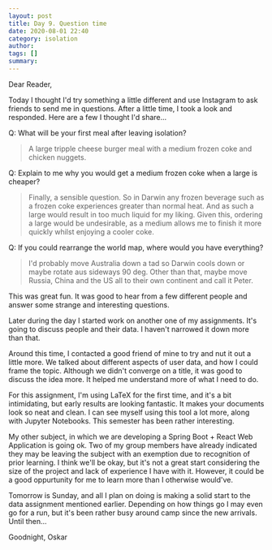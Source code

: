 ```yaml
---
layout: post
title: Day 9. Question time
date: 2020-08-01 22:40
category: isolation
author: 
tags: []
summary: 
---
```


Dear Reader,

Today I thought I'd try something a little different and use Instagram to ask friends to send me in questions. After a little time, I took a look and responded. Here are a few I thought I'd share...

Q: What will be your first meal after leaving isolation?
> A large tripple cheese burger meal with a medium frozen coke and chicken nuggets.

Q: Explain to me why you would get a medium frozen coke when a large is cheaper?
> Finally, a sensible question. So in Darwin any frozen beverage such as a frozen coke experiences greater than normal heat. And as such a large would result in too much liquid for my liking. Given this, ordering a large would be undesirable, as a medium allows me to finish it more quickly whilst enjoying a cooler coke.

Q: If you could rearrange the world map, where would you have everything?
> I'd probably move Australia down a tad so Darwin cools down or maybe rotate aus sideways 90 deg. Other than that, maybe move Russia, China and the US all to their own continent and call it Peter.

This was great fun. It was good to hear from a few different people and answer some strange and interesting questions.

Later during the day I started work on another one of my assignments. It's going to discuss people and their data. I haven't  narrowed it down more than that. 

Around this time, I contacted a good friend of mine to try and nut it out a little more. We talked about different aspects of user data, and how I could frame the topic. Although we didn't converge on a title, it was good to discuss the idea more. It helped me understand more of what I need to do.
 
For this assignment, I'm using LaTeX for the first time, and it's a bit intimidating, but early results are looking fantastic. It makes your documents look so neat and clean. I can see myself using this tool a lot more, along with Jupyter Notebooks. This semester has been rather interesting.

My other subject, in which we are developing a Spring Boot + React Web Application is going ok. Two of my group members have already indicated they may be leaving the subject with an exemption due to recognition of prior learning. I think we'll be okay, but it's not a great start considering the size of the project and lack of experience I have with it. However, it could be a good oppurtunity for me to learn more than I otherwise would've.

Tomorrow is Sunday, and all I plan on doing is making a solid start to the data assignment mentioned earlier. Depending on how things go I may even go for a run, but it's been rather busy around camp since the new arrivals. Until then...

Goodnight, Oskar

